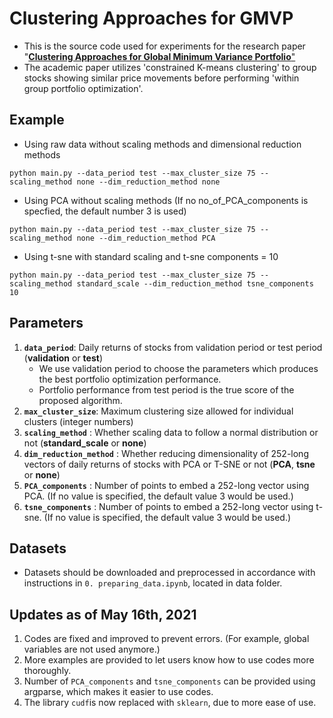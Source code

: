 # Clustering Approaches for GMVP

- This is the source code used for experiments for the research paper "<a href = "https://arxiv.org/abs/2001.02966">__Clustering Approaches for Global Minimum Variance Portfolio__"</a>
- The academic paper utilizes 'constrained K-means clustering' to group stocks showing similar price movements before performing 'within group portfolio optimization'. 

## Example
- Using raw data without scaling methods and dimensional reduction methods
```
python main.py --data_period test --max_cluster_size 75 --scaling_method none --dim_reduction_method none
```
- Using PCA without scaling methods (If no no_of_PCA_components is specfied, the default number 3 is used) 
```
python main.py --data_period test --max_cluster_size 75 --scaling_method none --dim_reduction_method PCA
```
- Using t-sne with standard scaling and t-sne components = 10
```
python main.py --data_period test --max_cluster_size 75 --scaling_method standard_scale --dim_reduction_method tsne_components 10
```

## Parameters

1. __`data_period`__: Daily returns of stocks from validation period or test period (__validation__ or __test__)
    - We use validation period to choose the parameters which produces the best portfolio optimization performance.
    - Portfolio performance from test period is the true score of the proposed algorithm.
2. __`max_cluster_size`__: Maximum clustering size allowed for individual clusters (integer numbers)
3. __`scaling_method`__ : Whether scaling data to follow a normal distribution or not (__standard_scale__ or __none__)
4. __`dim_reduction_method`__ : Whether reducing dimensionality of 252-long vectors of daily returns of stocks with PCA or T-SNE or not (__PCA__, __tsne__ or __none__)
5. __`PCA_components`__ : Number of points to embed a 252-long vector using PCA. (If no value is specified, the default value 3 would be used.)
6. __`tsne_components`__ : Number of points to embed a 252-long vector using t-sne. (If no value is specified, the default value 3 would be used.)

## Datasets
- Datasets should be downloaded and preprocessed in accordance with instructions in `0. preparing_data.ipynb`, located in data folder.

## Updates as of May 16th, 2021
1. Codes are fixed and improved to prevent errors. (For example, global variables are not used anymore.)
2. More examples are provided to let users know how to use codes more thoroughly.
3. Number of `PCA_components` and `tsne_components` can be provided using argparse, which makes it easier to use codes.
4. The library `cudf`is now replaced with `sklearn`, due to more ease of use. 
